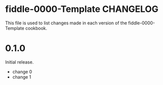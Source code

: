 # fiddle-0000-Template CHANGELOG

This file is used to list changes made in each version of the fiddle-0000-Template cookbook.

# 0.1.0

Initial release.

- change 0
- change 1

